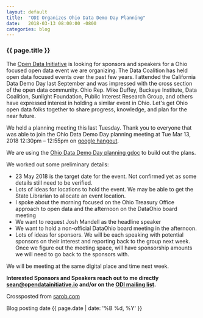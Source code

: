 ```yaml
---
layout: default
title:  "ODI Organizes Ohio Data Demo Day Planning"
date:   2018-03-13 08:00:00 -0800
categories: blog
---
```

### {{ page.title }}
The <a target="_blank" href="https://opendatainitiative.github.io/">Open Data Initiative</a> is looking for sponsors and speakers for a Ohio focused open data event we are organizing. The Data Coalition has held open data focused events over the past few years. I attended the California Data Demo Day last September and was impressed with the cross section of the open data community. Ohio Rep. Mike Duffey, Buckeye Institute, Data Coalition, Sunlight Foundation, Public Interest Research Group, and others have expressed interest in holding a similar event in Ohio. Let's get Ohio open data folks together to share progress, knowledge, and plan for the near future.

We held a planning meeting this last Tuesday. Thank you to everyone that was able to join the Ohio Data Demo Day planning meeting at Tue Mar 13, 2018 12:30pm – 12:55pm on <a target="_blank" href="https://hangouts.google.com/hangouts/_/calendar/c2VhbnJvYmVydHM2NkBnbWFpbC5jb20.37g2bqfdpevll60bg7qgouag93">google hangout</a>. 

We are using the <a target="_blank" href="https://docs.google.com/document/d/1q8OP8XedKwPgb22t97JELo6lDi0OHWRiel6uvoVxDEQ/edit?usp=sharing">Ohio Data Demo Day planning gdoc</a> to build out the plans.

We worked out some preliminary details:
* 23 May 2018 is the target date for the event. Not confirmed yet as some details still need to be verified.
* Lots of ideas for locations to hold the event. We may be able to get the State Librarian to allocate an event location.
* I spoke about the morning focused on the Ohio Treasury Office approach to open data and the afternoon on the DataOhio board meeting
* We want to request Josh Mandell as the headline speaker
* We want to hold a non-official DataOhio board meeting in the afternoon. 
* Lots of ideas for sponsors. We will be each speaking with potential sponsors on their interest and reporting back to the group next week. Once we figure out the meeting space, will have sponsorship amounts we will need to go back to the sponsors with.

We will be meeting at the same digital place and time next week. 

**Interested Sponsors and Speakers reach out to me directly <a href="mailto:sean@opendatainitiative.io">sean@opendatainitiative.io</a> and/or on the <a href="mailto: opendatainitiative@lists.opendatainitiative.io">ODI mailing list</a>.**

Crossposted from <a href="https://sarob.com">sarob.com</a>

Blog posting date {{ page.date | date: '%B %d, %Y' }}